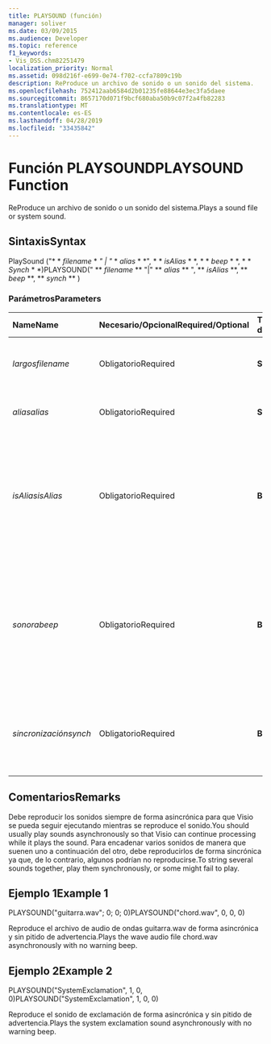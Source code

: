 ```yaml
---
title: PLAYSOUND (función)
manager: soliver
ms.date: 03/09/2015
ms.audience: Developer
ms.topic: reference
f1_keywords:
- Vis_DSS.chm82251479
localization_priority: Normal
ms.assetid: 098d216f-e699-0e74-f702-ccfa7809c19b
description: ReProduce un archivo de sonido o un sonido del sistema.
ms.openlocfilehash: 752412aab6584d2b01235fe88644e3ec3fa5daee
ms.sourcegitcommit: 8657170d071f9bcf680aba50b9c07f2a4fb82283
ms.translationtype: MT
ms.contentlocale: es-ES
ms.lasthandoff: 04/28/2019
ms.locfileid: "33435842"
---
```

# <a name="playsound-function"></a><span data-ttu-id="caafe-103">Función PLAYSOUND</span><span class="sxs-lookup"><span data-stu-id="caafe-103">PLAYSOUND Function</span></span>

<span data-ttu-id="caafe-104">ReProduce un archivo de sonido o un sonido del sistema.</span><span class="sxs-lookup"><span data-stu-id="caafe-104">Plays a sound file or system sound.</span></span> 
  
## <a name="syntax"></a><span data-ttu-id="caafe-105">Sintaxis</span><span class="sxs-lookup"><span data-stu-id="caafe-105">Syntax</span></span>

<span data-ttu-id="caafe-106">PlaySound ("\* \* *filename* \* *" | "* \* *alias* \* \*", \* \* *isAlias* \* \*, \* \* *beep* \* \*, \* \* *Synch* \* \*)</span><span class="sxs-lookup"><span data-stu-id="caafe-106">PLAYSOUND(" \*\* *filename* \*\* "|" \*\* *alias* \*\* ", \*\* *isAlias* \*\*, \*\* *beep* \*\*, \*\* *synch* \*\* )</span></span> 
  
### <a name="parameters"></a><span data-ttu-id="caafe-107">Parámetros</span><span class="sxs-lookup"><span data-stu-id="caafe-107">Parameters</span></span>

|<span data-ttu-id="caafe-108">**Name**</span><span class="sxs-lookup"><span data-stu-id="caafe-108">**Name**</span></span>|<span data-ttu-id="caafe-109">**Necesario/Opcional**</span><span class="sxs-lookup"><span data-stu-id="caafe-109">**Required/Optional**</span></span>|<span data-ttu-id="caafe-110">**Tipo de datos**</span><span class="sxs-lookup"><span data-stu-id="caafe-110">**Data Type**</span></span>|<span data-ttu-id="caafe-111">**Descripción**</span><span class="sxs-lookup"><span data-stu-id="caafe-111">**Description**</span></span>|
|:-----|:-----|:-----|:-----|
| <span data-ttu-id="caafe-112">_largos_</span><span class="sxs-lookup"><span data-stu-id="caafe-112">_filename_</span></span> <br/> |<span data-ttu-id="caafe-113">Obligatorio</span><span class="sxs-lookup"><span data-stu-id="caafe-113">Required</span></span>  <br/> |<span data-ttu-id="caafe-114">**String**</span><span class="sxs-lookup"><span data-stu-id="caafe-114">**String**</span></span> <br/> |<span data-ttu-id="caafe-115">El nombre del archivo de sonido que desea reproducir.</span><span class="sxs-lookup"><span data-stu-id="caafe-115">The name of the sound file you want to play.</span></span>  <br/> |
| <span data-ttu-id="caafe-116">_alias_</span><span class="sxs-lookup"><span data-stu-id="caafe-116">_alias_</span></span> <br/> |<span data-ttu-id="caafe-117">Obligatorio</span><span class="sxs-lookup"><span data-stu-id="caafe-117">Required</span></span>  <br/> |<span data-ttu-id="caafe-118">**String**</span><span class="sxs-lookup"><span data-stu-id="caafe-118">**String**</span></span> <br/> | <span data-ttu-id="caafe-119">Un sonido del sistema representado por un alias.</span><span class="sxs-lookup"><span data-stu-id="caafe-119">A system sound represented by an alias.</span></span>  <br/> |
| <span data-ttu-id="caafe-120">_isAlias_</span><span class="sxs-lookup"><span data-stu-id="caafe-120">_isAlias_</span></span> <br/> |<span data-ttu-id="caafe-121">Obligatorio</span><span class="sxs-lookup"><span data-stu-id="caafe-121">Required</span></span>  <br/> |<span data-ttu-id="caafe-122">**Boolean**</span><span class="sxs-lookup"><span data-stu-id="caafe-122">**Boolean**</span></span> <br/> | <span data-ttu-id="caafe-123">Especifica si la expresión precedente se trata de un alias o de un nombre de archivo; un valor distinto de cero indica que se trata de un alias.</span><span class="sxs-lookup"><span data-stu-id="caafe-123">Specifies whether the preceding expression is an alias or file name; use a non-zero value to specify an alias.</span></span>  <br/> |
| <span data-ttu-id="caafe-124">_sonora_</span><span class="sxs-lookup"><span data-stu-id="caafe-124">_beep_</span></span> <br/> |<span data-ttu-id="caafe-125">Obligatorio</span><span class="sxs-lookup"><span data-stu-id="caafe-125">Required</span></span>  <br/> |<span data-ttu-id="caafe-126">**Boolean**</span><span class="sxs-lookup"><span data-stu-id="caafe-126">**Boolean**</span></span> <br/> |<span data-ttu-id="caafe-127">Especifica que Microsoft Visio debe emitir un pitido cuando no se pueda reproducir el sonido seleccionado, para que se oiga el pitido este valor debe ser distinto de cero.</span><span class="sxs-lookup"><span data-stu-id="caafe-127">Specifies whether Microsoft Visio beeps when sound can't be played; use a non-zero number to beep.</span></span>  <br/> |
| <span data-ttu-id="caafe-128">_sincronización_</span><span class="sxs-lookup"><span data-stu-id="caafe-128">_synch_</span></span> <br/> |<span data-ttu-id="caafe-129">Obligatorio</span><span class="sxs-lookup"><span data-stu-id="caafe-129">Required</span></span>  <br/> |<span data-ttu-id="caafe-130">**Boolean**</span><span class="sxs-lookup"><span data-stu-id="caafe-130">**Boolean**</span></span> <br/> |<span data-ttu-id="caafe-131">Determina si los sonidos se deben reproducir de forma asincrónica (0) o sincrónica (1).</span><span class="sxs-lookup"><span data-stu-id="caafe-131">Determines whether sounds are played asynchronously (0) or synchronously (1).</span></span>  <br/> |
   
## <a name="remarks"></a><span data-ttu-id="caafe-132">Comentarios</span><span class="sxs-lookup"><span data-stu-id="caafe-132">Remarks</span></span>

<span data-ttu-id="caafe-133">Debe reproducir los sonidos siempre de forma asincrónica para que Visio se pueda seguir ejecutando mientras se reproduce el sonido.</span><span class="sxs-lookup"><span data-stu-id="caafe-133">You should usually play sounds asynchronously so that Visio can continue processing while it plays the sound.</span></span> <span data-ttu-id="caafe-134">Para encadenar varios sonidos de manera que suenen uno a continuación del otro, debe reproducirlos de forma sincrónica ya que, de lo contrario, algunos podrían no reproducirse.</span><span class="sxs-lookup"><span data-stu-id="caafe-134">To string several sounds together, play them synchronously, or some might fail to play.</span></span> 
  
## <a name="example-1"></a><span data-ttu-id="caafe-135">Ejemplo 1</span><span class="sxs-lookup"><span data-stu-id="caafe-135">Example 1</span></span>

<span data-ttu-id="caafe-136">PLAYSOUND("guitarra.wav"; 0; 0; 0)</span><span class="sxs-lookup"><span data-stu-id="caafe-136">PLAYSOUND("chord.wav", 0, 0, 0)</span></span>
  
<span data-ttu-id="caafe-137">Reproduce el archivo de audio de ondas guitarra.wav de forma asincrónica y sin pitido de advertencia.</span><span class="sxs-lookup"><span data-stu-id="caafe-137">Plays the wave audio file chord.wav asynchronously with no warning beep.</span></span>
  
## <a name="example-2"></a><span data-ttu-id="caafe-138">Ejemplo 2</span><span class="sxs-lookup"><span data-stu-id="caafe-138">Example 2</span></span>

<span data-ttu-id="caafe-139">PLAYSOUND("SystemExclamation", 1, 0, 0)</span><span class="sxs-lookup"><span data-stu-id="caafe-139">PLAYSOUND("SystemExclamation", 1, 0, 0)</span></span>
  
<span data-ttu-id="caafe-140">Reproduce el sonido de exclamación de forma asincrónica y sin pitido de advertencia.</span><span class="sxs-lookup"><span data-stu-id="caafe-140">Plays the system exclamation sound asynchronously with no warning beep.</span></span>
  

